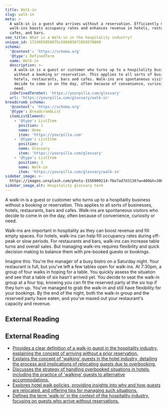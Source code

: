 ```yaml
---
title: Walk-in
slug: walk-in
meta: >
  A walk-in is a guest who arrives without a reservation. Efficiently managing
  walk-ins boosts occupancy rates and enhances revenue in hotels, restaurants,
  cafes, and bars.
seo_title: What is a Walk-in in the hospitality industry?
unique_id: 1724055056075x586603671059570800
schema:
  '@context': 'https://schema.org'
  '@type': DefinedTerm
  name: Walk-in
  description: >-
    A walk-in is a guest or customer who turns up to a hospitality business
    without a booking or reservation. This applies to all sorts of businesses,
    hotels, restaurants, bars and cafes. Walk-ins are spontaneous visitors who
    decide to come in on the day, often because of convenience, curiosity or
    need.
  inDefinedTermSet: 'https://yourpilla.com/glossary'
  url: 'https://yourpilla.com/glossary/walk-in'
breadcrumb_schema:
  '@context': 'https://schema.org'
  '@type': BreadcrumbList
  itemListElement:
    - '@type': ListItem
      position: 1
      name: Home
      item: 'https://yourpilla.com'
    - '@type': ListItem
      position: 2
      name: Glossary
      item: 'https://yourpilla.com/glossary'
    - '@type': ListItem
      position: 3
      name: Walk-in
      item: 'https://yourpilla.com/glossary/walk-in'
sidebar_image: >-
  https://images.unsplash.com/photo-1556909114-f6e7ad7d3136?w=400&h=300&fit=crop&auto=format
sidebar_image_alt: Hospitality glossary term
---
```


A walk-in is a guest or customer who turns up to a hospitality business without a booking or reservation. This applies to all sorts of businesses, hotels, restaurants, bars and cafes. Walk-ins are spontaneous visitors who decide to come in on the day, often because of convenience, curiosity or need.

Walk-ins are important in hospitality as they can boost revenue and fill empty spaces. For hotels, walk-ins can help fill occupancy rates during off-peak or slow periods. For restaurants and bars, walk-ins can increase table turns and overall sales. But managing walk-ins requires flexibility and quick decision making to balance them with pre-booked guests or bookings.

Imagine this: You're the manager of a busy bistro on a Saturday night. Your restaurant is full, but you've left a few tables open for walk-ins. At 7:30pm, a group of four walks in hoping for a table. You quickly assess the situation and see that a table of six hasn't arrived yet. You decide to seat the walk-in group at a four top, knowing you can fit the reserved party at the six top if they turn up. You've managed to grab the walk-in and still have flexibility for your bookings. By the end of the night, both the walk-in group and the reserved party have eaten, and you've maxed out your restaurant's capacity and revenue.

## External Reading



## External Reading

*   [Provides a clear definition of a walk-in guest in the hospitality industry, explaining the concept of arriving without a prior reservation.](https://chatlyn.com/en/glossary/walk-in/)
*   [Explains the concept of 'walking' guests in the hotel industry, detailing the process and implications of relocating guests due to overbooking.](https://www.nytimes.com/2019/02/18/business/hotels-overbooked-walking-travel.html)
*   [Discusses the strategy of handling overbooked situations in hotels, including the practice of 'walking' guests to alternative accommodations.](https://fhahoreca.com/glossary/overbooking-in-hotels/)
*   [Explores hotel walk policies, providing insights into why and how guests are relocated, and offering tips for managing such situations.](https://www.cvent.com/en/blog/events/hotel-walk-policy-defined)
*   [Defines the term 'walk-in' in the context of the hospitality industry, focusing on guests who arrive without reservations.](https://www.helloshift.com/hotel-term/walk-in)

